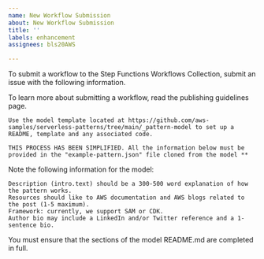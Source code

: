 ```yaml
---
name: New Workflow Submission
about: New Workflow Submission
title: ''
labels: enhancement
assignees: bls20AWS

---
```


To submit a workflow to the Step Functions Workflows Collection, submit an issue with the following information.

To learn more about submitting a workflow, read the publishing guidelines page.

    Use the model template located at https://github.com/aws-samples/serverless-patterns/tree/main/_pattern-model to set up a README, template and any associated code.

    THIS PROCESS HAS BEEN SIMPLIFIED. All the information below must be provided in the "example-pattern.json" file cloned from the model **

Note the following information for the model:

    Description (intro.text) should be a 300-500 word explanation of how the pattern works.
    Resources should like to AWS documentation and AWS blogs related to the post (1-5 maximum).
    Framework: currently, we support SAM or CDK.
    Author bio may include a LinkedIn and/or Twitter reference and a 1-sentence bio.

You must ensure that the sections of the model README.md are completed in full.
